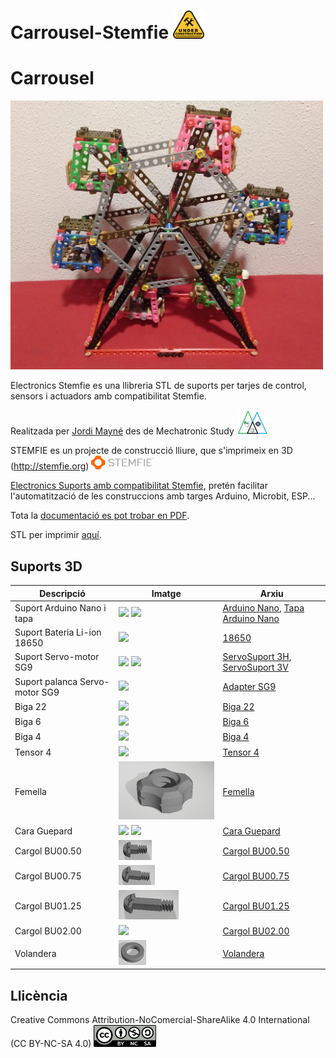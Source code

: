 # Carrousel-Stemfie  <img src="Imatges/UnderConstruction.png" width="50" />

# Carrousel 

<img src="Imatges/Carrousel.jpg" width="500" />

Electronics Stemfie es una llibreria STL de suports per tarjes de control, sensors i actuadors amb compatibilitat Stemfie.

Realitzada per [Jordi Mayné](https://github.com/maynej) des de Mechatronic Study <img src="Imatges/Logo3senseFons.png" width="50" />

STEMFIE es un projecte de construcció lliure, que s'imprimeix en 3D (http://stemfie.org) <img src="Imatges/LogoSTEMFIE.png" width="100" />

[Electronics Suports amb compatibilitat Stemfie](https://github.com/maynej/Electronics-Stemfie), pretén facilitar l'automatització de les construccions amb targes Arduino, Microbit, ESP... 

Tota la [documentació es pot trobar en PDF](https://github.com/maynej/Carrousel/tree/main/Doc).

STL per imprimir [aquí](https://github.com/maynej/Carrousel).

## Suports 3D
  
Descripció         | Imatge          | Arxiu         
------------- | ------------- | ------------- 
Suport Arduino Nano i tapa |![](Imatges/GUEPARDBOT1.png) ![](Imatges/GUEPARDBOT2.png) | [Arduino Nano](STL/ArduinoNanoStemfie.stl), [Tapa Arduino Nano](STL/TapaArduinoNanoStemfie.stl)
Suport Bateria Li-ion 18650|![](Imatges/GUEPARDBOT3.png) | [18650](STL/18650.stl)
Suport Servo-motor SG9|![](Imatges/Servo1.png) ![](Imatges/Servo2.png) | [ServoSuport 3H](STL/ServoSuport4migStemfie.stl), [ServoSuport 3V](STL/ServoSuport3VStemfie.stl)
Suport palanca Servo-motor SG9|![](Imatges/Servo3.png) |[Adapter SG9](STL/Servo9GAdapter_Stemfie.stl)
Biga 22 |![](Imatges/GUEPARDBOT4.png) | [Biga 22](STL/Beam22.stl)
Biga 6 |![](Imatges/GUEPARDBOT5.png) | [Biga 6](STL/Beam1x1x6.stl)
Biga 4 |![](Imatges/GUEPARDBOT6.png) | [Biga 4](STL/Beam1x1x4.stl)
Tensor 4 |![](Imatges/GUEPARDBOT7.png) | [Tensor 4](STL/BraceSTR_ERR_BU04x01x00.25-SPN-BRC-0003.stl)
Femella |![](Imatges/GUEPARDBOT8.png) | [Femella](STL/NutRH_BU01.00x5mm-SPN-NUT-0001.stl)
Cara Guepard |![](Imatges/GUEPARDBOT9.png) ![](Imatges/GUEPARDBOT10.png) | [Cara Guepard](STL/SensorAsimetric3H_STEMFIE.stl)
Cargol BU00.50 |![](Imatges/BU00.50.png) | [Cargol BU00.50](STL/ShoulderScrewRHD_RH_BU00.50-SPN-SSC-0042.stl)
Cargol BU00.75 |![](Imatges/BU00.75.png) | [Cargol BU00.75](STL/ShoulderScrewRHD_RH_BU00.75-SPN-SSC-0043.stl)
Cargol BU01.25 |![](Imatges/BU01.25.png) | [Cargol BU01.25](STL/ShoulderScrewRHD_RH_BU01.25-SPN-SSC-0045.stl)
Cargol BU02.00 |![](Imatges/BU02.00.png) | [Cargol BU02.00](STL/ShoulderScrewRHD_RH_BU02.00-SPN-SSC-0048.stl)
Volandera |![](Imatges/Washer.png) | [Volandera](STL/NutRHBU01.00x5mm-SPN-NUT-0001.stl)

## Llicència

Creative Commons Attribution-NoComercial-ShareAlike 4.0 International (CC BY-NC-SA 4.0)  <img src="Imatges/CC.png" width="100" />

